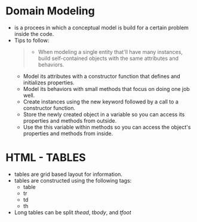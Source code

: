 # Domain Modeling
- is a procees in which a conceptual model is build for a certain problem inside the code.
- Tips to follow:
  > - When modeling a single entity that'll have many instances, build self-contained objects with the same attributes and behaviors.
    - Model its attributes with a constructor function that defines and initializes properties.
    - Model its behaviors with small methods that focus on doing one job well.
    - Create instances using the new keyword followed by a call to a constructor function.
    - Store the newly created object in a variable so you can access its properties and methods from outside.
    - Use the this variable within methods so you can access the object's properties and methods from inside.


# HTML - TABLES
- tables are grid based layout for information.
- tables are constructed using the following tags:
   - table
   - tr
   - td
   - th
- Long tables can be split *thead*, *tbody*, and *tfoot*